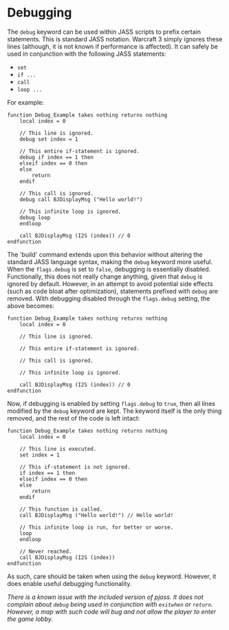 # Debugging

The `debug` keyword can be used within JASS scripts to prefix certain
statements. This is standard JASS notation. Warcraft 3 simply ignores these
lines (although, it is not known if performance is affected). It can safely be
used in conjunction with the following JASS statements:

- `set`
- `if ...`
- `call`
- `loop ...`

For example:

```
function Debug_Example takes nothing returns nothing
    local index = 0

    // This line is ignored.
    debug set index = 1

    // This entire if-statement is ignored.
    debug if index == 1 then
    elseif index == 0 then
    else
        return
    endif

    // This call is ignored.
    debug call BJDisplayMsg ("Hello world!")

    // This infinite loop is ignored.
    debug loop
    endloop

    call BJDisplayMsg (I2S (index)) // 0
endfunction
```

The 'build' command extends upon this behavior without altering the standard
JASS language syntax, making the `debug` keyword more useful. When the
`flags.debug` is set to `false`, debugging is essentially disabled.
Functionally, this does not really change anything, given that `debug` is
ignored by default. However, in an attempt to avoid potential side effects
(such as code bloat after optimization), statements prefixed with `debug` are
removed. With debugging disabled through the `flags.debug` setting, the above
becomes:

```
function Debug_Example takes nothing returns nothing
    local index = 0

    // This line is ignored.

    // This entire if-statement is ignored.

    // This call is ignored.

    // This infinite loop is ignored.

    call BJDisplayMsg (I2S (index)) // 0
endfunction
```

Now, if debugging is enabled by setting `flags.debug` to `true`, then all
lines modified by the `debug` keyword are kept. The keyword itself is the only
thing removed, and the rest of the code is left intact:

```
function Debug_Example takes nothing returns nothing
    local index = 0

    // This line is executed.
    set index = 1

    // This if-statement is not ignored.
    if index == 1 then
    elseif index == 0 then
    else
        return
    endif

    // This function is called.
    call BJDisplayMsg ("Hello world!") // Hello world!

    // This infinite loop is run, for better or worse.
    loop
    endloop

    // Never reached.
    call BJDisplayMsg (I2S (index))
endfunction
```

As such, care should be taken when using the `debug` keyword. However, it does
enable useful debugging functionality.

_There is a known issue with the included version of pjass. It does not
complain about `debug` being used in conjunction with `exitwhen` or `return`.
However, a map with such code will bug and not allow the player to enter the
game lobby._
